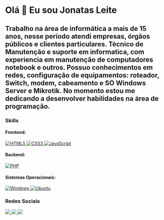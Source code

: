 Olá 👋 Eu sou Jonatas Leite
==============================

Trabalho na área de informática a mais de 15 anos, nesse período atendi empresas, órgãos públicos e clientes particulares. 
Técnico de Manutenção e suporte em informatica, com experiencia em manutenção de computadores notebook e outros.
Possuo conhecimentos em redes, configuração de equipamentos: roteador, Switch, modem, cabeamento e SO Windows Server e Mikrotik.
No momento estou me dedicando a desenvolver habilidades na área de programação. 
--------------------


### Skills  

#### Frontend:
<p>
    <a href="https://developer.mozilla.org/en-US/docs/Glossary/HTML5" target="_blank" rel="noreferrer">
        <img src="https://img.shields.io/badge/HTML5-E34F26?style=for-the-badge&logo=html5&logoColor=white" alt="HTML5" />
    </a>
    <a href="https://www.w3.org/TR/CSS/#css" target="_blank" rel="noreferrer">
        <img src="https://img.shields.io/badge/CSS3-1572B6?style=for-the-badge&logo=css3&logoColor=white" alt="CSS3" />
    </a>
    <a href="https://developer.mozilla.org/en-US/docs/Web/JavaScript" target="_blank" rel="noreferrer">
        <img src="https://img.shields.io/badge/JavaScript-F7DF1E?style=for-the-badge&logo=javascript&logoColor=000000" alt="JavaScript" />
    </a>
</p>

#### Backend:
<p>
    <a href="https://www.php.net/" target="_blank" rel="noreferrer">
        <img src="https://img.shields.io/badge/PHP-777BB4?style=for-the-badge&logo=php&logoColor=white" alt="PHP" />
    </a>
</p>

#### Sistemas Operacionais:
<p>
    <a href="https://www.microsoft.com/pt-br/windows/" target="_blank" rel="noreferrer">
        <img src="https://img.shields.io/badge/Windows-0078D6?style=for-the-badge&logo=windows11&logoColor=white" alt="Windows" />
    </a>
    <a href="https://ubuntu.com/" target="_blank" rel="noreferrer">
        <img src="https://img.shields.io/badge/Ubuntu-E95420?style=for-the-badge&logo=ubuntu&logoColor=white" alt="Ubuntu" />
    </a>
</p>

### Redes Sociais
<p>
    <a href="https://www.github.com/jonatasfsleite" target="_blank" rel="noreferrer">
        <img src="https://img.shields.io/badge/GitHub-100000?style=for-the-badge&logo=github&logoColor=white"/>
    </a>
    <a href="http://www.instagram.com/jonatasfernandoleite" target="_blank" rel="noreferrer">
        <img src="https://img.shields.io/badge/Instagram-E4405F?style=for-the-badge&logo=instagram&logoColor=white" />
    </a>
    <a href="https://www.linkedin.com/in/jonatasfsleite" target="_blank">
        <img src="https://img.shields.io/badge/-LinkedIn-%230077B5?style=for-the-badge&logo=linkedin&logoColor=white" target="_blank">
    </a>
</p>
